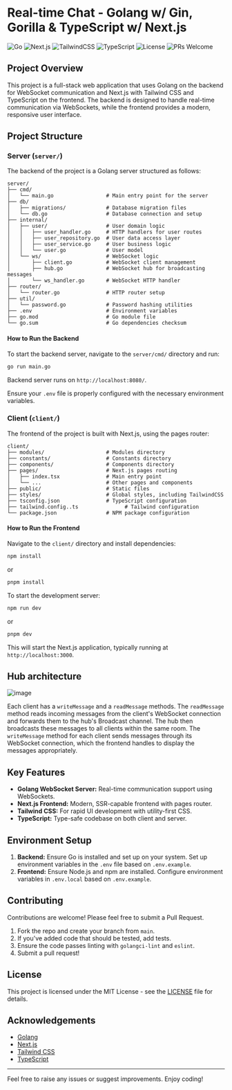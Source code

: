 # Real-time Chat - Golang w/ Gin, Gorilla & TypeScript w/ Next.js

![Go](https://img.shields.io/badge/Go-1.23-blue.svg)
![Next.js](https://img.shields.io/badge/Next.js-14.2-blue.svg)
![TailwindCSS](https://img.shields.io/badge/TailwindCSS-3.4.10-green.svg)
![TypeScript](https://img.shields.io/badge/TypeScript-5.5.4-blue.svg)
![License](https://img.shields.io/badge/License-MIT-green.svg)
![PRs Welcome](https://img.shields.io/badge/PRs-welcome-brightgreen.svg)

## Project Overview

This project is a full-stack web application that uses Golang on the backend for WebSocket communication and Next.js with Tailwind CSS and TypeScript on the frontend. The backend is designed to handle real-time communication via WebSockets, while the frontend provides a modern, responsive user interface.

## Project Structure

### Server (`server/`)

The backend of the project is a Golang server structured as follows:

```
server/
├── cmd/
│   └── main.go                 # Main entry point for the server
├── db/
│   ├── migrations/             # Database migration files
│   └── db.go                   # Database connection and setup
├── internal/
│   ├── user/                   # User domain logic
│   │   ├── user_handler.go     # HTTP handlers for user routes
│   │   ├── user_repository.go  # User data access layer
│   │   ├── user_service.go     # User business logic
│   │   └── user.go             # User model
│   └── ws/                     # WebSocket logic
│       ├── client.go           # WebSocket client management
│       ├── hub.go              # WebSocket hub for broadcasting messages
│       └── ws_handler.go       # WebSocket HTTP handler
├── router/
│   └── router.go               # HTTP router setup
├── util/
│   └── password.go             # Password hashing utilities
├── .env                        # Environment variables
├── go.mod                      # Go module file
└── go.sum                      # Go dependencies checksum
```

#### How to Run the Backend

To start the backend server, navigate to the `server/cmd/` directory and run:

```bash
go run main.go
```

Backend server runs on `http://localhost:8080/`.

Ensure your `.env` file is properly configured with the necessary environment variables.

### Client (`client/`)

The frontend of the project is built with Next.js, using the pages router:

```
client/
├── modules/                    # Modules directory
├── constants/                  # Constants directory
├── components/                 # Components directory
├── pages/                      # Next.js pages routing
│   ├── index.tsx               # Main entry point
│   └── ...                     # Other pages and components
├── public/                     # Static files
├── styles/                     # Global styles, including TailwindCSS
├── tsconfig.json               # TypeScript configuration
├── tailwind.config..ts               # Tailwind configuration
└── package.json                # NPM package configuration
```

#### How to Run the Frontend

Navigate to the `client/` directory and install dependencies:

```bash
npm install
```
or
```bash
pnpm install
```

To start the development server:

```bash
npm run dev
```
or
```bash
pnpm dev
```

This will start the Next.js application, typically running at `http://localhost:3000`.

## Hub architecture

![image](https://github.com/user-attachments/assets/811629b9-3386-4420-9b92-2d6767c3f1bf)

Each client has a `writeMessage` and a `readMessage` methods. The `readMessage` method reads incoming messages from the client's WebSocket connection and forwards them to the hub's Broadcast channel. The hub then broadcasts these messages to all clients within the same room. The `writeMessage` method for each client sends messages through its WebSocket connection, which the frontend handles to display the messages appropriately.

## Key Features

- **Golang WebSocket Server:** Real-time communication support using WebSockets.
- **Next.js Frontend:** Modern, SSR-capable frontend with pages router.
- **Tailwind CSS:** For rapid UI development with utility-first CSS.
- **TypeScript:** Type-safe codebase on both client and server.

## Environment Setup

1. **Backend:** Ensure Go is installed and set up on your system. Set up environment variables in the `.env` file based on `.env.example`.
2. **Frontend:** Ensure Node.js and npm are installed. Configure environment variables in `.env.local` based on `.env.example`.

## Contributing

Contributions are welcome! Please feel free to submit a Pull Request.

1. Fork the repo and create your branch from `main`.
2. If you've added code that should be tested, add tests.
3. Ensure the code passes linting with `golangci-lint` and `eslint`.
4. Submit a pull request!

## License

This project is licensed under the MIT License - see the [LICENSE](LICENSE) file for details.

## Acknowledgements

- [Golang](https://golang.org/)
- [Next.js](https://nextjs.org/)
- [Tailwind CSS](https://tailwindcss.com/)
- [TypeScript](https://www.typescriptlang.org/)

---

Feel free to raise any issues or suggest improvements. Enjoy coding!
